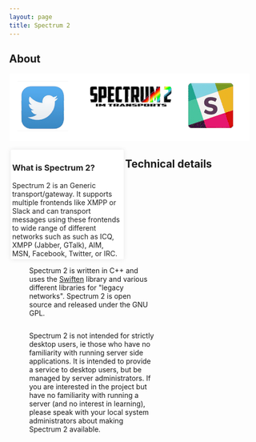 ```yaml
---
layout: page
title: Spectrum 2
---
```


## About

![Spectrum 2 animation](animation.gif)




<div style="width: 220px; float:left;  color: #222; background-color: #fff;border-radius: 2px;-moz-border-radius: 2px;-webkit-border-radius: 2px;  padding: 3px; margin: 0 3px; box-shadow: 0 0 10px rgba(0,0,0,.1);">
<h3>What is Spectrum 2?</h3>
Spectrum 2 is an Generic transport/gateway.
It supports multiple frontends like XMPP or Slack and can transport messages using these
frontends to wide range of different networks such as such as ICQ, XMPP (Jabber, GTalk),
AIM, MSN, Facebook, Twitter, or IRC.

</div>

<div style="width: 250px; margin-left: 40px; float:left;">

Spectrum 2 is written in C++ and uses the [Swiften](http://swift.im/swiften) library and various different libraries for "legacy networks".
Spectrum 2 is open source and released under the GNU GPL.

</div>

<div style="width: 250px; margin-left: 40px; float:left;">

Spectrum 2 is not intended for strictly desktop users, ie those who have no familiarity with running server side applications.  It is intended to provide a service to desktop users, but be managed by server administrators.  If you are interested in the project but have no familiarity with running a server (and no interest in learning), please speak with your local system administrators about making Spectrum 2 available.

</div>

## Technical details

